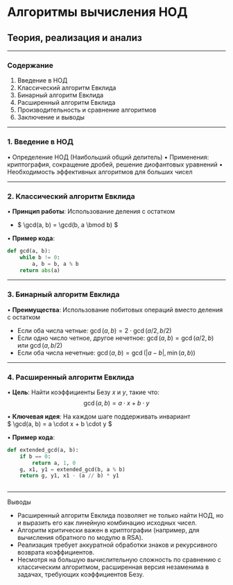 # Алгоритмы вычисления НОД  
## Теория, реализация и анализ

---

### Содержание

1. Введение в НОД
2. Классический алгоритм Евклида
3. Бинарный алгоритм Евклида
4. Расширенный алгоритм Евклида
5. Производительность и сравнение алгоритмов
6. Заключение и выводы

---

### 1. Введение в НОД

• Определение НОД (Наибольший общий делитель)
• Применения: криптография, сокращение дробей, решение диофантовых уравнений
• Необходимость эффективных алгоритмов для больших чисел

---

### 2. Классический алгоритм Евклида

• **Принцип работы**: Использование деления с остатком
   - $ \gcd(a, b) = \gcd(b, a \bmod b) $
   
• **Пример кода**:
```python
def gcd(a, b):
    while b != 0:
        a, b = b, a % b
    return abs(a)
```
---
### 3. Бинарный алгоритм Евклида

• **Преимущества**: Использование побитовых операций вместо деления с остатком
   - Если оба числа четные: $\gcd(a,b) = 2 \cdot \gcd(a/2, b/2)$
   - Если одно число четное, другое нечетное: $\gcd(a,b) = \gcd(a/2, b)$ или $\gcd(a, b/2)$
   - Если оба числа нечетные: $\gcd(a,b) = \gcd(|a-b|, \min(a,b))$
 
---
### 4. Расширенный алгоритм Евклида

• **Цель**: Найти коэффициенты Безу $x$ и $y$, такие что:  
  $$
  \gcd(a, b) = a \cdot x + b \cdot y
  $$

• **Ключевая идея**: На каждом шаге поддерживать инвариант  
  $ \gcd(a, b) = a \cdot x + b \cdot y $

• **Пример кода**:
```python
def extended_gcd(a, b):
    if b == 0:
        return a, 1, 0
    g, x1, y1 = extended_gcd(b, a % b)
    return g, y1, x1 - (a // b) * y1
    
```
---
Выводы
- Расширенный алгоритм Евклида позволяет не только найти НОД, но и выразить его как линейную комбинацию исходных чисел.
 - Алгоритм критически важен в криптографии (например, для вычисления обратного по модулю в RSA).
 - Реализация требует аккуратной обработки знаков и рекурсивного возврата коэффициентов.
 - Несмотря на большую вычислительную сложность по сравнению с классическим алгоритмом, расширенная версия незаменима в задачах, требующих коэффициентов Безу.